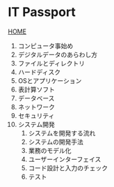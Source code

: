 # IT Passport

[HOME](../index.md)

1. コンピュータ事始め
2. デジタルデータのあらわし方
3. ファイルとディレクトリ
4. ハードディスク
5. OSとアプリケーション
6. 表計算ソフト
7. データベース
8. ネットワーク
9. セキュリティ
10. システム開発
    1. システムを開発する流れ
    2. システムの開発手法
    3. 業務のモデル化
    4. ユーザーインターフェイス
    5. コード設計と入力のチェック
    6. テスト
